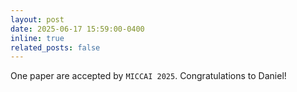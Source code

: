```yaml
---
layout: post
date: 2025-06-17 15:59:00-0400
inline: true
related_posts: false
---
```


One paper are accepted by `MICCAI 2025`. Congratulations to Daniel!
